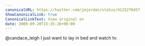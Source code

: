```yaml
---
canonicalURL: https://twitter.com/jmjordan/status/4125276457
ShowCanonicalLink: true
CanonicalLinkText: View original on
date: 2009-09-20T15:35:26+00:00
---
```

@candace_leigh I just want to lay in bed and watch tv.